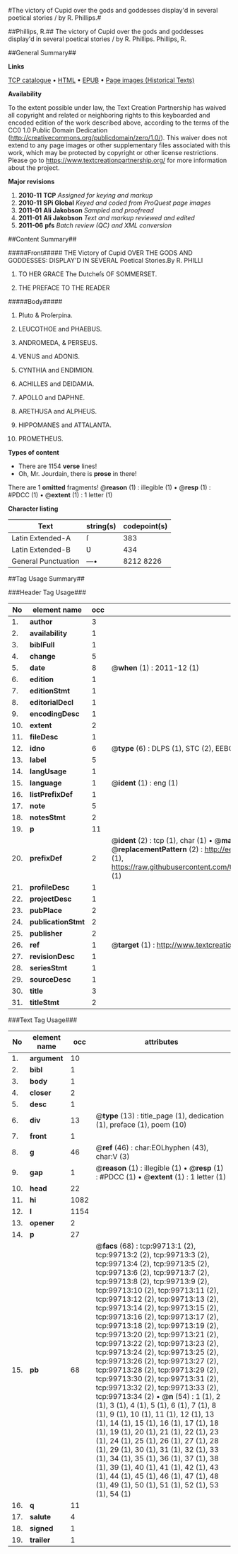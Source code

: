 #The victory of Cupid over the gods and goddesses display'd in several poetical stories / by R. Phillips.#

##Phillips, R.##
The victory of Cupid over the gods and goddesses display'd in several poetical stories / by R. Phillips.
Phillips, R.

##General Summary##

**Links**

[TCP catalogue](http://www.ota.ox.ac.uk/tcp/)  • 
[HTML](http://tei.it.ox.ac.uk/tcp/Texts-HTML/free/A54/A54799.html)  • 
[EPUB](http://tei.it.ox.ac.uk/tcp/Texts-EPUB/free/A54/A54799.epub) • 
[Page images (Historical Texts)](https://historicaltexts.jisc.ac.uk/eebo-13483560e)

**Availability**

To the extent possible under law, the Text Creation Partnership has waived all copyright and related or neighboring rights to this keyboarded and encoded edition of the work described above, according to the terms of the CC0 1.0 Public Domain Dedication (http://creativecommons.org/publicdomain/zero/1.0/). This waiver does not extend to any page images or other supplementary files associated with this work, which may be protected by copyright or other license restrictions. Please go to https://www.textcreationpartnership.org/ for more information about the project.

**Major revisions**

1. __2010-11__ __TCP__ *Assigned for keying and markup*
1. __2010-11__ __SPi Global__ *Keyed and coded from ProQuest page images*
1. __2011-01__ __Ali Jakobson__ *Sampled and proofread*
1. __2011-01__ __Ali Jakobson__ *Text and markup reviewed and edited*
1. __2011-06__ __pfs__ *Batch review (QC) and XML conversion*

##Content Summary##

#####Front#####
THE Victory of Cupid OVER THE GODS AND GODDESSES: DISPLAY'D IN SEVERAL Poetical Stories.By R. PHILLI
1. TO HER GRACE The Dutcheſs OF SOMMERSET.

1. THE PREFACE TO THE READER

#####Body#####

1. Pluto & Proſerpina.

1. LEUCOTHOE and PHAEBUS.

1. ANDROMEDA, & PERSEUS.

1. VENUS and ADONIS.

1. CYNTHIA and ENDIMION.

1. ACHILLES and DEIDAMIA.

1. APOLLO and DAPHNE.

1. ARETHUSA and ALPHEUS.

1. HIPPOMANES and ATTALANTA.

1. PROMETHEUS.

**Types of content**

  * There are 1154 **verse** lines!
  * Oh, Mr. Jourdain, there is **prose** in there!

There are 1 **omitted** fragments! 
 @__reason__ (1) : illegible (1)  •  @__resp__ (1) : #PDCC (1)  •  @__extent__ (1) : 1 letter (1)

**Character listing**


|Text|string(s)|codepoint(s)|
|---|---|---|
|Latin Extended-A|ſ|383|
|Latin Extended-B|Ʋ|434|
|General Punctuation|—•|8212 8226|

##Tag Usage Summary##

###Header Tag Usage###

|No|element name|occ|attributes|
|---|---|---|---|
|1.|__author__|3||
|2.|__availability__|1||
|3.|__biblFull__|1||
|4.|__change__|5||
|5.|__date__|8| @__when__ (1) : 2011-12 (1)|
|6.|__edition__|1||
|7.|__editionStmt__|1||
|8.|__editorialDecl__|1||
|9.|__encodingDesc__|1||
|10.|__extent__|2||
|11.|__fileDesc__|1||
|12.|__idno__|6| @__type__ (6) : DLPS (1), STC (2), EEBO-CITATION (1), OCLC (1), VID (1)|
|13.|__label__|5||
|14.|__langUsage__|1||
|15.|__language__|1| @__ident__ (1) : eng (1)|
|16.|__listPrefixDef__|1||
|17.|__note__|5||
|18.|__notesStmt__|2||
|19.|__p__|11||
|20.|__prefixDef__|2| @__ident__ (2) : tcp (1), char (1)  •  @__matchPattern__ (2) : ([0-9\-]+):([0-9IVX]+) (1), (.+) (1)  •  @__replacementPattern__ (2) : http://eebo.chadwyck.com/downloadtiff?vid=$1&page=$2 (1), https://raw.githubusercontent.com/textcreationpartnership/Texts/master/tcpchars.xml#$1 (1)|
|21.|__profileDesc__|1||
|22.|__projectDesc__|1||
|23.|__pubPlace__|2||
|24.|__publicationStmt__|2||
|25.|__publisher__|2||
|26.|__ref__|1| @__target__ (1) : http://www.textcreationpartnership.org/docs/. (1)|
|27.|__revisionDesc__|1||
|28.|__seriesStmt__|1||
|29.|__sourceDesc__|1||
|30.|__title__|3||
|31.|__titleStmt__|2||


###Text Tag Usage###

|No|element name|occ|attributes|
|---|---|---|---|
|1.|__argument__|10||
|2.|__bibl__|1||
|3.|__body__|1||
|4.|__closer__|2||
|5.|__desc__|1||
|6.|__div__|13| @__type__ (13) : title_page (1), dedication (1), preface (1), poem (10)|
|7.|__front__|1||
|8.|__g__|46| @__ref__ (46) : char:EOLhyphen (43), char:V (3)|
|9.|__gap__|1| @__reason__ (1) : illegible (1)  •  @__resp__ (1) : #PDCC (1)  •  @__extent__ (1) : 1 letter (1)|
|10.|__head__|22||
|11.|__hi__|1082||
|12.|__l__|1154||
|13.|__opener__|2||
|14.|__p__|27||
|15.|__pb__|68| @__facs__ (68) : tcp:99713:1 (2), tcp:99713:2 (2), tcp:99713:3 (2), tcp:99713:4 (2), tcp:99713:5 (2), tcp:99713:6 (2), tcp:99713:7 (2), tcp:99713:8 (2), tcp:99713:9 (2), tcp:99713:10 (2), tcp:99713:11 (2), tcp:99713:12 (2), tcp:99713:13 (2), tcp:99713:14 (2), tcp:99713:15 (2), tcp:99713:16 (2), tcp:99713:17 (2), tcp:99713:18 (2), tcp:99713:19 (2), tcp:99713:20 (2), tcp:99713:21 (2), tcp:99713:22 (2), tcp:99713:23 (2), tcp:99713:24 (2), tcp:99713:25 (2), tcp:99713:26 (2), tcp:99713:27 (2), tcp:99713:28 (2), tcp:99713:29 (2), tcp:99713:30 (2), tcp:99713:31 (2), tcp:99713:32 (2), tcp:99713:33 (2), tcp:99713:34 (2)  •  @__n__ (54) : 1 (1), 2 (1), 3 (1), 4 (1), 5 (1), 6 (1), 7 (1), 8 (1), 9 (1), 10 (1), 11 (1), 12 (1), 13 (1), 14 (1), 15 (1), 16 (1), 17 (1), 18 (1), 19 (1), 20 (1), 21 (1), 22 (1), 23 (1), 24 (1), 25 (1), 26 (1), 27 (1), 28 (1), 29 (1), 30 (1), 31 (1), 32 (1), 33 (1), 34 (1), 35 (1), 36 (1), 37 (1), 38 (1), 39 (1), 40 (1), 41 (1), 42 (1), 43 (1), 44 (1), 45 (1), 46 (1), 47 (1), 48 (1), 49 (1), 50 (1), 51 (1), 52 (1), 53 (1), 54 (1)|
|16.|__q__|11||
|17.|__salute__|4||
|18.|__signed__|1||
|19.|__trailer__|1||
